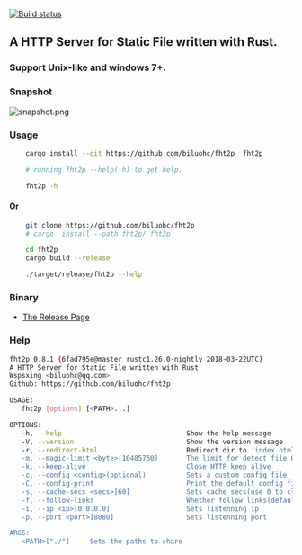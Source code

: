 [![Build status](https://travis-ci.org/biluohc/fht2p.svg?branch=master)](https://github.com/biluohc/fht2p)

## A HTTP Server for Static File written with Rust.

### Support Unix-like and windows 7+.

### Snapshot

![snapshot.png](https://raw.githubusercontent.com/biluohc/fht2p/master/config/assets/snapshot.png)

### Usage
```sh
    cargo install --git https://github.com/biluohc/fht2p  fht2p

    # running fht2p --help(-h) to get help.

    fht2p -h
```
#### Or
```sh
    git clone https://github.com/biluohc/fht2p
    # cargo  install --path fht2p/ fht2p

    cd fht2p
    cargo build --release

    ./target/release/fht2p --help
```

### Binary

* [The Release Page](https://github.com/biluohc/fht2p/releases)

### Help
```sh
fht2p 0.8.1 (6fad795e@master rustc1.26.0-nightly 2018-03-22UTC)
A HTTP Server for Static File written with Rust
Wspsxing <biluohc@qq.com>
Github: https://github.com/biluohc/fht2p

USAGE:
   fht2p [options] [<PATH>...]

OPTIONS:
   -h, --help                               Show the help message
   -V, --version                            Show the version message
   -r, --redirect-html                      Redirect dir to 'index.html/htm`, if it exists
   -m, --magic-limit <byte>[10485760]       The limit for detect file ContenType(use 0 to close)
   -k, --keep-alive                         Close HTTP keep alive
   -c, --config <config>(optional)          Sets a custom config file
   -C, --config-print                       Print the default config file
   -s, --cache-secs <secs>[60]              Sets cache secs(use 0 to close)
   -f, --follow-links                       Whether follow links(default follow)
   -i, --ip <ip>[0.0.0.0]                   Sets listenning ip
   -p, --port <port>[8080]                  Sets listenning port

ARGS:
   <PATH>["./"]     Sets the paths to share
```
